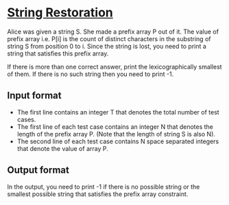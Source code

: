 # [String Restoration][link]

Alice was given a string S. She made a prefix array P out of it. The value of prefix array i.e. P[i]
is the count of distinct characters in the substring of string S from position 0 to i. Since the string is lost, you need to print a string that satisfies this prefix array.

If there is more than one correct answer, print the lexicographically smallest of them. If there is no such string then you need to print -1.

## Input format

- The first line contains an integer T that denotes the total number of test cases.
- The first line of each test case contains an integer N that denotes the length of the prefix array P. (Note that the length of string S is also N).
- The second line of each test case contains N space separated integers that denote the value of array P.

## Output format

In the output, you need to print -1 if there is no possible string or the smallest possible string that satisfies the prefix array constraint.

[link]: https://www.hackerearth.com/practice/basic-programming/implementation/basics-of-implementation/practice-problems/algorithm/string-restoration-ather-b41289af/
